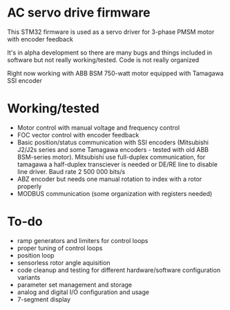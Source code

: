 # AC servo drive firmware

This STM32 firmware is used as a servo driver for 3-phase PMSM motor with encoder feedback

It's in alpha development so there are many bugs and things included in software but not really working/tested. Code is not really organized

Right now working with ABB BSM 750-watt motor equipped with Tamagawa SSI encoder

# Working/tested

- Motor control with manual voltage and frequency control
- FOC vector control with encoder feedback
- Basic position/status communication with SSI encoders (Mitsubishi J2/J2s series and some Tamagawa encoders - tested with old ABB BSM-series motor). Mitsubishi use full-duplex communication, for tamagawa a half-duplex transciever is needed or DE/RE line to disable line driver. Baud rate 2 500 000 bits/s
- ABZ encoder but needs one manual rotation to index with a rotor properly
- MODBUS communication (some organization with registers needed)

# To-do

- ramp generators and limiters for control loops
- proper tuning of control loops
- position loop
- sensorless rotor angle aquisition
- code cleanup and testing for different hardware/software configuration variants
- parameter set management and storage
- analog and digital I/O configuration and usage
- 7-segment display
